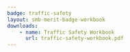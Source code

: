 ```yaml
---
badge: traffic-safety
layout: smb-merit-badge-workbook
downloads:
    - name: Traffic Safety Workbook
      url: traffic-safety-workbook.pdf
---
```

